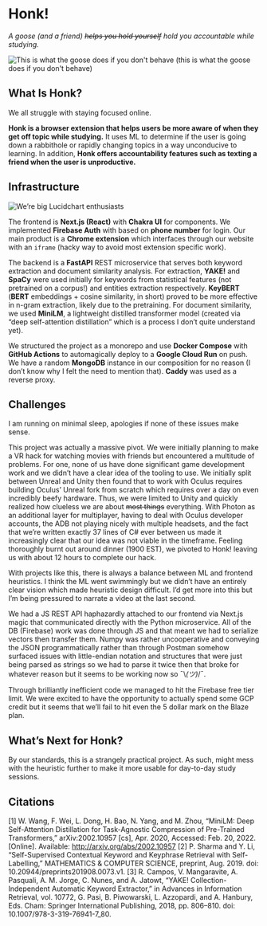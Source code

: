 # Honk!
*A goose (and a friend) ~~helps you hold yourself~~ hold you accountable while studying.*

![This is what the goose does if you don't behave](https://cdn.discordapp.com/attachments/939609038226857995/944985356477026314/chonk.png)
(this is what the goose does if you don't behave)

## What Is Honk?

We all struggle with staying focused online.

**Honk is a browser extension that helps users be more aware of when they get off topic while studying.** It uses ML to determine if the user is going down a rabbithole or rapidly changing topics in a way unconducive to learning. In addition, **Honk offers accountability features such as texting a friend when the user is unproductive.**

## Infrastructure

![We’re big Lucidchart enthusiasts](https://cdn.discordapp.com/attachments/939609038226857995/944987038262890556/Blank_diagram.png)

The frontend is **Next.js (React)** with **Chakra UI** for components. We implemented **Firebase Auth** with based on **phone number** for login. Our main product is a **Chrome extension** which interfaces through our website with an `iframe` (hacky way to avoid most extension specific work).

The backend is a **FastAPI** REST microservice that serves both keyword extraction and document similarity analysis. For extraction, **YAKE!** and **SpaCy** were used initially for keywords from statistical features (not pretrained on a corpus!) and entities extraction respectively. **KeyBERT** (**BERT** embeddings + cosine similarity, in short) proved to be more effective in n-gram extraction, likely due to the pretraining. For document similarity, we used **MiniLM**, a lightweight distilled transformer model (created via “deep self-attention distillation” which is a process I don’t quite understand yet). 

We structured the project as a monorepo and use **Docker Compose** with **GitHub Actions** to automagically deploy to a **Google Cloud Run** on push. We have a random **MongoDB** instance in our composition for no reason (I don’t know why I felt the need to mention that). **Caddy** was used as a reverse proxy.

## Challenges

I am running on minimal sleep, apologies if none of these issues make sense.

This project was actually a massive pivot. We were initially planning to make a VR hack for watching movies with friends but encountered a multitude of problems. For one, none of us have done significant game development work and we didn’t have a clear idea of the tooling to use. We initially split between Unreal and Unity then found that to work with Oculus requires building Oculus’ Unreal fork from scratch which requires over a day on even incredibly beefy hardware. Thus, we were limited to Unity and quickly realized how clueless we are about ~~most things~~ everything. With Photon as an additional layer for multiplayer, having to deal with Oculus developer accounts, the ADB not playing nicely with multiple headsets, and the fact that we’re written exactly 37 lines of C# ever between us made it increasingly clear that our idea was not viable in the timeframe. Feeling thoroughly burnt out around dinner (1900 EST), we pivoted to Honk! leaving us with about 12 hours to complete our hack.

With projects like this, there is always a balance between ML and frontend heuristics. I think the ML went swimmingly but we didn’t have an entirely clear vision which made heuristic design difficult. I’d get more into this but I’m being pressured to narrate a video at the last second.

We had a JS REST API haphazardly attached to our frontend via Next.js magic that communicated directly with the Python microservice. All of the DB (Firebase) work was done through JS and that meant we had to serialize vectors then transfer them. Numpy was rather uncooperative and conveying the JSON programmatically rather than through Postman somehow surfaced issues with little-endian notation and structures that were just being parsed as strings so we had to parse it twice then that broke for whatever reason but it seems to be working now so ¯\\_(ツ)_/¯.

Through brilliantly inefficient code we managed to hit the Firebase free tier limit. We were excited to have the opportunity to actually spend some GCP credit but it seems that we’ll fail to hit even the 5 dollar mark on the Blaze plan.

## What’s Next for Honk?

By our standards, this is a strangely practical project. As such, might mess with the heuristic further to make it more usable for day-to-day study sessions.

## Citations
[1]
W. Wang, F. Wei, L. Dong, H. Bao, N. Yang, and M. Zhou, “MiniLM: Deep Self-Attention Distillation for Task-Agnostic Compression of Pre-Trained Transformers,” arXiv:2002.10957 [cs], Apr. 2020, Accessed: Feb. 20, 2022. [Online]. Available: http://arxiv.org/abs/2002.10957
[2]
P. Sharma and Y. Li, “Self-Supervised Contextual Keyword and Keyphrase Retrieval with Self-Labelling,” MATHEMATICS & COMPUTER SCIENCE, preprint, Aug. 2019. doi: 10.20944/preprints201908.0073.v1.
[3]
R. Campos, V. Mangaravite, A. Pasquali, A. M. Jorge, C. Nunes, and A. Jatowt, “YAKE! Collection-Independent Automatic Keyword Extractor,” in Advances in Information Retrieval, vol. 10772, G. Pasi, B. Piwowarski, L. Azzopardi, and A. Hanbury, Eds. Cham: Springer International Publishing, 2018, pp. 806–810. doi: 10.1007/978-3-319-76941-7_80.
